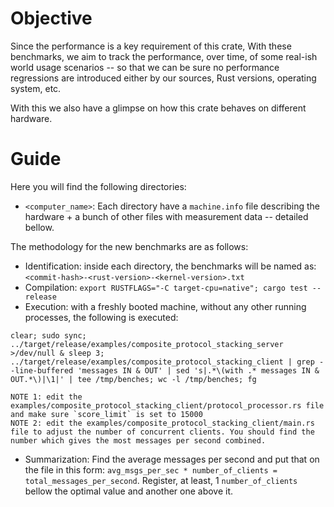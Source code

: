 # Objective

Since the performance is a key requirement of this crate, With these benchmarks, we aim to track the performance, over time, of some real-ish world usage scenarios -- so that we can be sure no performance regressions are introduced either by our sources, Rust versions, operating system, etc.

With this we also have a glimpse on how this crate behaves on different hardware.

# Guide

Here you will find the following directories:
  * `<computer_name>`: Each directory have a `machine.info` file describing the hardware + a bunch of other files with measurement data -- detailed bellow.

The methodology for the new benchmarks are as follows:
  * Identification: inside each directory, the benchmarks will be named as: `<commit-hash>-<rust-version>-<kernel-version>.txt`
  * Compilation: `export RUSTFLAGS="-C target-cpu=native"; cargo test --release`
  * Execution: with a freshly booted machine, without any other running processes, the following is executed:
```
clear; sudo sync; ../target/release/examples/composite_protocol_stacking_server >/dev/null & sleep 3; ../target/release/examples/composite_protocol_stacking_client | grep --line-buffered 'messages IN & OUT' | sed 's|.*\(with .* messages IN & OUT.*\)|\1|' | tee /tmp/benches; wc -l /tmp/benches; fg
```
    NOTE 1: edit the examples/composite_protocol_stacking_client/protocol_processor.rs file and make sure `score_limit` is set to 15000
    NOTE 2: edit the examples/composite_protocol_stacking_client/main.rs file to adjust the number of concurrent clients. You should find the number which gives the most messages per second combined.
  * Summarization: Find the average messages per second and put that on the file in this form: `avg_msgs_per_sec * number_of_clients = total_messages_per_second`. Register, at least, 1 `number_of_clients` bellow the optimal value and another one above it.
